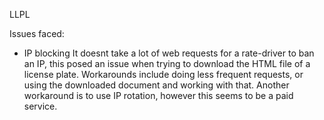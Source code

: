 LLPL




Issues faced:

- IP blocking
It doesnt take a lot of web requests for a rate-driver to ban an IP, this posed an issue when trying to download the HTML file of a license plate.
Workarounds include doing less frequent requests, or using the downloaded document and working with that.
Another workaround is to use IP rotation, however this seems to be a paid service.